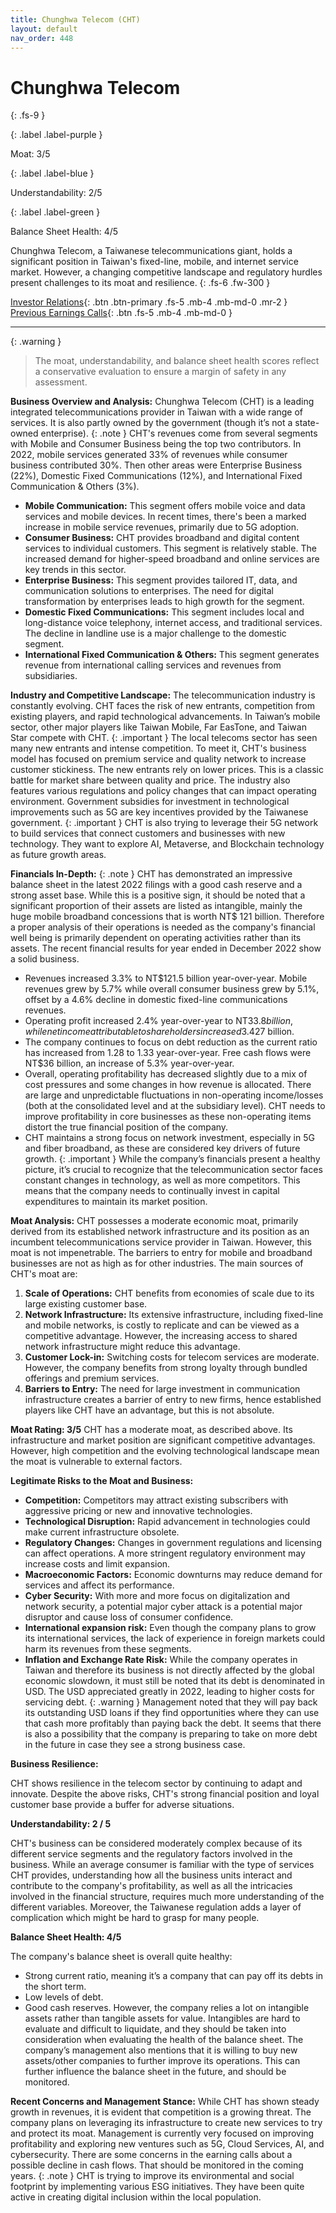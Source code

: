 ```yaml
---
title: Chunghwa Telecom (CHT)
layout: default
nav_order: 448
---
```


# Chunghwa Telecom
{: .fs-9 }

{: .label .label-purple }

Moat: 3/5

{: .label .label-blue }

Understandability: 2/5

{: .label .label-green }

Balance Sheet Health: 4/5

Chunghwa Telecom, a Taiwanese telecommunications giant, holds a significant position in Taiwan's fixed-line, mobile, and internet service market. However, a changing competitive landscape and regulatory hurdles present challenges to its moat and resilience.
{: .fs-6 .fw-300 }

[Investor Relations](https://www.google.com/search?q=CHT+investor+relations){: .btn .btn-primary .fs-5 .mb-4 .mb-md-0 .mr-2 }
[Previous Earnings Calls](https://discountingcashflows.com/company/CHT/transcripts/){: .btn .fs-5 .mb-4 .mb-md-0 }

---

{: .warning }
>The moat, understandability, and balance sheet health scores reflect a conservative evaluation to ensure a margin of safety in any assessment.



**Business Overview and Analysis:**
Chunghwa Telecom (CHT) is a leading integrated telecommunications provider in Taiwan with a wide range of services. It is also partly owned by the government (though it’s not a state-owned enterprise).
{: .note }
CHT's revenues come from several segments with Mobile and Consumer Business being the top two contributors. In 2022, mobile services generated 33% of revenues while consumer business contributed 30%. Then other areas were Enterprise Business (22%), Domestic Fixed Communications (12%), and International Fixed Communication & Others (3%).

*   **Mobile Communication:** This segment offers mobile voice and data services and mobile devices. In recent times, there's been a marked increase in mobile service revenues, primarily due to 5G adoption.
*  **Consumer Business:** CHT provides broadband and digital content services to individual customers. This segment is relatively stable. The increased demand for higher-speed broadband and online services are key trends in this sector.
*   **Enterprise Business:** This segment provides tailored IT, data, and communication solutions to enterprises. The need for digital transformation by enterprises leads to high growth for the segment.
*   **Domestic Fixed Communications:** This segment includes local and long-distance voice telephony, internet access, and traditional services. The decline in landline use is a major challenge to the domestic segment.
*  **International Fixed Communication & Others:** This segment generates revenue from international calling services and revenues from subsidiaries. 

**Industry and Competitive Landscape:**
The telecommunication industry is constantly evolving. CHT faces the risk of new entrants, competition from existing players, and rapid technological advancements. In Taiwan’s mobile sector, other major players like Taiwan Mobile, Far EasTone, and Taiwan Star compete with CHT.
{: .important }
The local telecoms sector has seen many new entrants and intense competition. To meet it, CHT's business model has focused on premium service and quality network to increase customer stickiness. The new entrants rely on lower prices. This is a classic battle for market share between quality and price.
The industry also features various regulations and policy changes that can impact operating environment. Government subsidies for investment in technological improvements such as 5G are key incentives provided by the Taiwanese government. 
{: .important }
CHT is also trying to leverage their 5G network to build services that connect customers and businesses with new technology. They want to explore AI, Metaverse, and Blockchain technology as future growth areas.

**Financials In-Depth:**
{: .note }
CHT has demonstrated an impressive balance sheet in the latest 2022 filings with a good cash reserve and a strong asset base. While this is a positive sign, it should be noted that a significant proportion of their assets are listed as intangible, mainly the huge mobile broadband concessions that is worth NT$ 121 billion. Therefore a proper analysis of their operations is needed as the company's financial well being is primarily dependent on operating activities rather than its assets.
The recent financial results for year ended in December 2022 show a solid business.

 *   Revenues increased 3.3% to NT$121.5 billion year-over-year. Mobile revenues grew by 5.7% while overall consumer business grew by 5.1%, offset by a 4.6% decline in domestic fixed-line communications revenues.
 *  Operating profit increased 2.4% year-over-year to NT$33.8 billion, while net income attributable to shareholders increased 3.4% year-over-year to NT$27 billion.
 * The company continues to focus on debt reduction as the current ratio has increased from 1.28 to 1.33 year-over-year. Free cash flows were NT$36 billion, an increase of 5.3% year-over-year.
 * Overall, operating profitability has decreased slightly due to a mix of cost pressures and some changes in how revenue is allocated. There are large and unpredictable fluctuations in non-operating income/losses (both at the consolidated level and at the subsidiary level). CHT needs to improve profitability in core businesses as these non-operating items distort the true financial position of the company.
*   CHT maintains a strong focus on network investment, especially in 5G and fiber broadband, as these are considered key drivers of future growth.
{: .important }
While the company’s financials present a healthy picture, it’s crucial to recognize that the telecommunication sector faces constant changes in technology, as well as more competitors. This means that the company needs to continually invest in capital expenditures to maintain its market position.

**Moat Analysis:**
CHT possesses a moderate economic moat, primarily derived from its established network infrastructure and its position as an incumbent telecommunications service provider in Taiwan. However, this moat is not impenetrable. The barriers to entry for mobile and broadband businesses are not as high as for other industries. The main sources of CHT's moat are:
1. **Scale of Operations:** CHT benefits from economies of scale due to its large existing customer base.
2. **Network Infrastructure:** Its extensive infrastructure, including fixed-line and mobile networks, is costly to replicate and can be viewed as a competitive advantage. However, the increasing access to shared network infrastructure might reduce this advantage.
3. **Customer Lock-in:** Switching costs for telecom services are moderate. However, the company benefits from strong loyalty through bundled offerings and premium services.
4.  **Barriers to Entry:** The need for large investment in communication infrastructure creates a barrier of entry to new firms, hence established players like CHT have an advantage, but this is not absolute.

**Moat Rating: 3/5**
CHT has a moderate moat, as described above. Its infrastructure and market position are significant competitive advantages. However, high competition and the evolving technological landscape mean the moat is vulnerable to external factors. 

**Legitimate Risks to the Moat and Business:**

*   **Competition:** Competitors may attract existing subscribers with aggressive pricing or new and innovative technologies.
*   **Technological Disruption:** Rapid advancement in technologies could make current infrastructure obsolete.
*   **Regulatory Changes:** Changes in government regulations and licensing can affect operations. A more stringent regulatory environment may increase costs and limit expansion.
*   **Macroeconomic Factors:** Economic downturns may reduce demand for services and affect its performance.
*   **Cyber Security:** With more and more focus on digitalization and network security, a potential major cyber attack is a potential major disruptor and cause loss of consumer confidence.
*   **International expansion risk:** Even though the company plans to grow its international services, the lack of experience in foreign markets could harm its revenues from these segments.
*   **Inflation and Exchange Rate Risk:** While the company operates in Taiwan and therefore its business is not directly affected by the global economic slowdown, it must still be noted that its debt is denominated in USD. The USD appreciated greatly in 2022, leading to higher costs for servicing debt.
{: .warning }
Management noted that they will pay back its outstanding USD loans if they find opportunities where they can use that cash more profitably than paying back the debt. It seems that there is also a possibility that the company is preparing to take on more debt in the future in case they see a strong business case.

**Business Resilience:**

CHT shows resilience in the telecom sector by continuing to adapt and innovate. Despite the above risks, CHT's strong financial position and loyal customer base provide a buffer for adverse situations.

**Understandability: 2 / 5**

CHT's business can be considered moderately complex because of its different service segments and the regulatory factors involved in the business. While an average consumer is familiar with the type of services CHT provides, understanding how all the business units interact and contribute to the company's profitability, as well as all the intricacies involved in the financial structure, requires much more understanding of the different variables. Moreover, the Taiwanese regulation adds a layer of complication which might be hard to grasp for many people. 

**Balance Sheet Health: 4/5**

The company's balance sheet is overall quite healthy:

 * Strong current ratio, meaning it’s a company that can pay off its debts in the short term.
 * Low levels of debt.
 * Good cash reserves.
However, the company relies a lot on intangible assets rather than tangible assets for value. Intangibles are hard to evaluate and difficult to liquidate, and they should be taken into consideration when evaluating the health of the balance sheet.
The company’s management also mentions that it is willing to buy new assets/other companies to further improve its operations. This can further influence the balance sheet in the future, and should be monitored.

**Recent Concerns and Management Stance:**
While CHT has shown steady growth in revenues, it is evident that competition is a growing threat. The company plans on leveraging its infrastructure to create new services to try and protect its moat.
Management is currently very focused on improving profitability and exploring new ventures such as 5G, Cloud Services, AI, and cybersecurity.
There are some concerns in the earning calls about a possible decline in cash flows. That should be monitored in the coming years.
{: .note }
CHT is trying to improve its environmental and social footprint by implementing various ESG initiatives. They have been quite active in creating digital inclusion within the local population.

